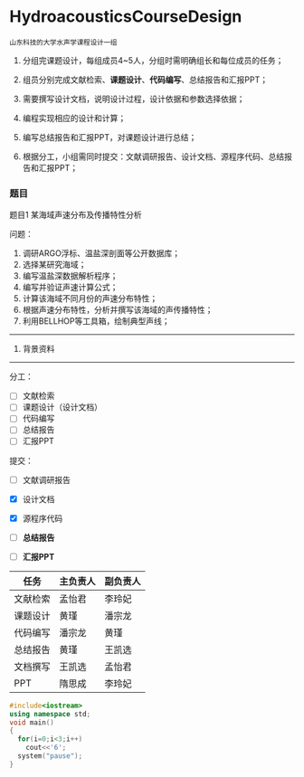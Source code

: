 # HydroacousticsCourseDesign
`山东科技的大学水声学课程设计一组`

1. 分组完课题设计，每组成员4~5人，分组时需明确组长和每位成员的任务；

2. 组员分别完成文献检索、**课题设计**、**代码编写**、总结报告和汇报PPT；

3. 需要撰写设计文档，说明设计过程，设计依据和参数选择依据；

4. 编程实现相应的设计和计算；

5. 编写总结报告和汇报PPT，对课题设计进行总结；

6. 根据分工，小组需同时提交：文献调研报告、设计文档、源程序代码、总结报告和汇报PPT；




### 题目

题目1 某海域声速分布及传播特性分析

 

问题：

1. 调研ARGO浮标、温盐深剖面等公开数据库；
2. 选择某研究海域；
3. 编写温盐深数据解析程序；
4. 编写并验证声速计算公式；
5. 计算该海域不同月份的声速分布特性；
6. 根据声速分布特性，分析并撰写该海域的声传播特性；
7. 利用BELLHOP等工具箱，绘制典型声线；

---

1. 背景资料

---


分工：
- [ ] 文献检索
- [ ] 课题设计（设计文档）
- [ ] 代码编写
- [ ] 总结报告
- [ ] 汇报PPT

提交：
- [ ] 文献调研报告

- [x] 设计文档

- [x] 源程序代码

- [ ] **总结报告**

- [ ] **汇报PPT**




| 任务     | 主负责人 | 副负责人 |
| -------- | -------- | -------- |
| 文献检索 | 孟怡君   | 李玲妃   |
| 课题设计 | 黄瑾     | 潘宗龙   |
| 代码编写 | 潘宗龙   | 黄瑾     |
| 总结报告 | 黄瑾     | 王凯选   |
| 文档撰写 | 王凯选   | 孟怡君   |
| PPT      | 隋思成   | 李玲妃   |






```cpp
#include<iostream>
using namespace std;
void main()
{
  for(i=0;i<3;i++)
    cout<<'6';
  system("pause");
}

```


